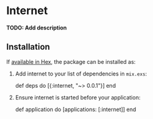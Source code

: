 # Internet

**TODO: Add description**

## Installation

If [available in Hex](https://hex.pm/docs/publish), the package can be installed as:

  1. Add internet to your list of dependencies in `mix.exs`:

        def deps do
          [{:internet, "~> 0.0.1"}]
        end

  2. Ensure internet is started before your application:

        def application do
          [applications: [:internet]]
        end

